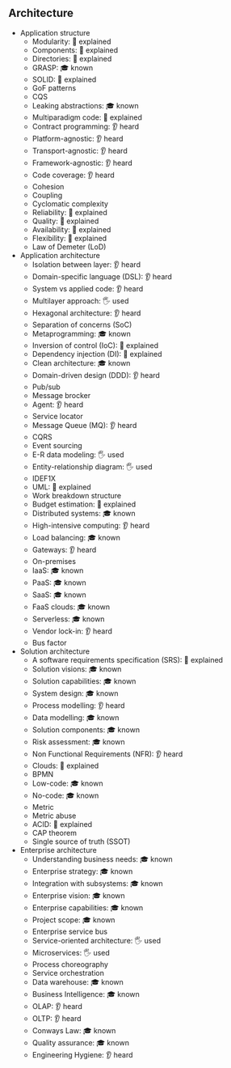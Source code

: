 ## Architecture

- Application structure
  - Modularity: 🙋 explained
  - Components: 🙋 explained
  - Directories: 🙋 explained
  - GRASP: 🎓 known
  - SOLID: 🙋 explained
  - GoF patterns
  - CQS
  - Leaking abstractions: 🎓 known
  - Multiparadigm code: 🙋 explained
  - Contract programming: 👂 heard
  - Platform-agnostic: 👂 heard
  - Transport-agnostic: 👂 heard
  - Framework-agnostic: 👂 heard
  - Code coverage: 👂 heard
  - Cohesion
  - Coupling
  - Cyclomatic complexity
  - Reliability: 🙋 explained
  - Quality: 🙋 explained
  - Availability: 🙋 explained
  - Flexibility: 🙋 explained
  - Law of Demeter (LoD)
- Application architecture
  - Isolation between layer: 👂 heard
  - Domain-specific language (DSL): 👂 heard
  - System vs applied code: 👂 heard
  - Multilayer approach: 🖐️ used
  - Hexagonal architecture: 👂 heard
  - Separation of concerns (SoC)
  - Metaprogramming: 🎓 known
  - Inversion of control (IoC): 🙋 explained
  - Dependency injection (DI): 🙋 explained
  - Clean architecture: 🎓 known
  - Domain-driven design (DDD): 👂 heard
  - Pub/sub
  - Message brocker
  - Agent: 👂 heard
  - Service locator
  - Message Queue (MQ): 👂 heard
  - CQRS
  - Event sourcing
  - E-R data modeling: 🖐️ used
  - Entity-relationship diagram: 🖐️ used
  - IDEF1X
  - UML: 🙋 explained
  - Work breakdown structure
  - Budget estimation: 🙋 explained
  - Distributed systems: 🎓 known
  - High-intensive computing: 👂 heard
  - Load balancing: 🎓 known
  - Gateways: 👂 heard
  - On-premises
  - IaaS: 🎓 known
  - PaaS: 🎓 known
  - SaaS: 🎓 known
  - FaaS clouds: 🎓 known
  - Serverless: 🎓 known
  - Vendor lock-in: 👂 heard
  - Bus factor
- Solution architecture
  - A software requirements specification (SRS): 🙋 explained
  - Solution visions: 🎓 known
  - Solution capabilities: 🎓 known
  - System design: 🎓 known
  - Process modelling: 👂 heard
  - Data modelling: 🎓 known
  - Solution components: 🎓 known
  - Risk assessment: 🎓 known
  - Non Functional Requirements (NFR): 👂 heard
  - Clouds: 🙋 explained
  - BPMN
  - Low-code: 🎓 known
  - No-code: 🎓 known
  - Metric
  - Metric abuse
  - ACID: 🙋 explained
  - CAP theorem
  - Single source of truth (SSOT)
- Enterprise architecture
  - Understanding business needs: 🎓 known
  - Enterprise strategy: 🎓 known
  - Integration with subsystems: 🎓 known
  - Enterprise vision: 🎓 known
  - Enterprise capabilities: 🎓 known
  - Project scope: 🎓 known
  - Enterprise service bus
  - Service-oriented architecture: 🖐️ used
  - Microservices: 🖐️ used
  - Process choreography
  - Service orchestration
  - Data warehouse: 🎓 known
  - Business Intelligence: 🎓 known
  - OLAP: 👂 heard
  - OLTP: 👂 heard
  - Conways Law: 🎓 known
  - Quality assurance: 🎓 known
  - Engineering Hygiene: 👂 heard
